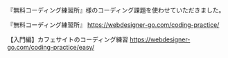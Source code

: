 『無料コーディング練習所』様のコーディング課題を使わせていただきました。

『無料コーディング練習所』
https://webdesigner-go.com/coding-practice/

【入門編】カフェサイトのコーディング練習
https://webdesigner-go.com/coding-practice/easy/
